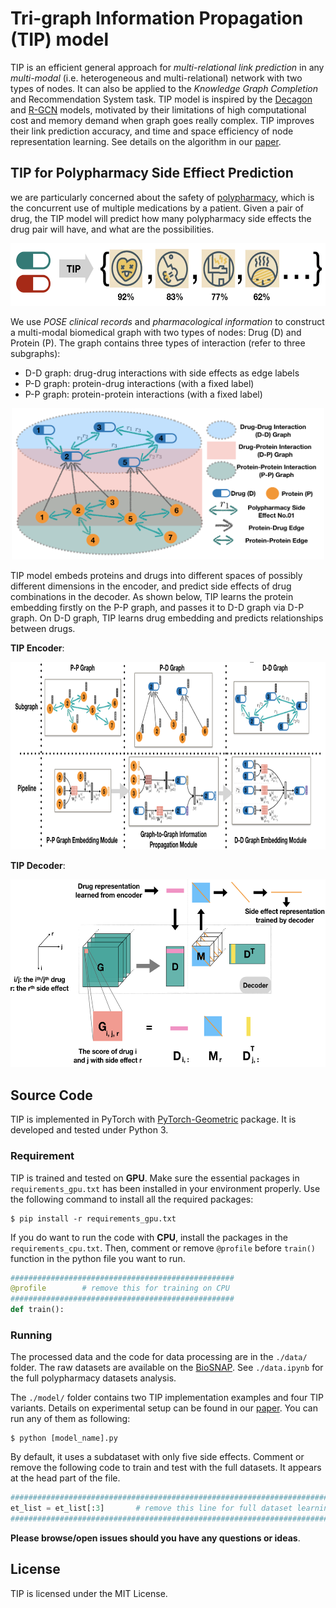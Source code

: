 # Tri-graph Information Propagation (TIP) model

TIP is an efficient general approach for *multi-relational link prediction* in any *multi-modal*  (i.e. heterogeneous and multi-relational) network with two types of nodes. It can also be applied to the *Knowledge Graph Completion* and Recommendation System task. TIP model is inspired by the [Decagon](https://github.com/marinkaz/decagon) and [R-GCN](https://github.com/tkipf/relational-gcn) models, motivated by their limitations of high computational cost and memory demand when graph goes really complex. TIP improves their link prediction accuracy, and time and space efficiency of node representation learning. See details on the algorithm in our [paper]().

## TIP for Polypharmacy Side Effiect Prediction

we are particularly concerned about the safety of [polypharmacy](https://en.wikipedia.org/wiki/Polypharmacy), which is the concurrent use of multiple medications by a patient. Given a pair of drug, the TIP model will predict how many polypharmacy side effects the drug pair will have, and what are the possibilities.

<div align=center>
<img height="100" src="img/pred_dd.png" alt=""hhh/>
</div>

We use *POSE clinical records* and *pharmacological information* to construct a multi-modal biomedical graph with two types of nodes: Drug (D) and Protein (P). The graph contains three types of interaction (refer to three subgraphs): 
- D-D graph: drug-drug interactions with side effects as edge labels
- P-D graph: protein-drug interactions (with a fixed label)
- P-P graph: protein-protein interactions (with a fixed label)

<div align=center>
<img width="500" src="img/network.png" alt=""hhh/>
</div>

TIP model embeds proteins and drugs into different spaces of possibly different dimensions in the encoder, and predict side effects of drug combinations in the decoder. As shown below, TIP learns the protein embedding firstly on the P-P graph, and passes it to D-D graph via D-P graph. On D-D graph, TIP learns drug embedding and predicts relationships between drugs.

**TIP Encoder**:

<div align=center>
<img height="300" src="img/encoder.png">
</div>

**TIP Decoder**:

<div align=center>
<img height="300" src="img/decoder.png">
</div>

## Source Code

TIP is implemented in PyTorch with [PyTorch-Geometric](https://github.com/rusty1s/pytorch_geometric) package. It is developed and tested under Python 3.  

### Requirement

TIP is trained and tested on **GPU**. Make sure the essential packages in `requirements_gpu.txt` has been installed in your environment properly. Use the following command to install all the required packages:

```shell
$ pip install -r requirements_gpu.txt
```

If you do want to run the code with **CPU**, install the packages in the `requirements_cpu.txt`. Then, comment or remove `@profile` before `train()` function in the python file you want to run.

```python
##################################################
@profile        # remove this for training on CPU
##################################################
def train():
```

### Running

The processed data and the code for data processing are in the `./data/` folder. The raw datasets are available on the [BioSNAP](http://snap.stanford.edu/biodata/index.html). See `./data.ipynb` for the full polypharmacy datasets analysis.

The `./model/` folder contains two TIP implementation examples and four TIP variants. Details on experimental setup can be found in our [paper](). You can run any of them as following:

```shell
$ python [model_name].py
```

By default, it uses a subdataset with only five side effects. Comment or remove the following code to train and test with the full datasets. It appears at the head part of the file.

```python
#########################################################################
et_list = et_list[:3]       # remove this line for full dataset learning
#########################################################################
```

**Please browse/open issues should you have any questions or ideas**.

## License

TIP is licensed under the MIT License.